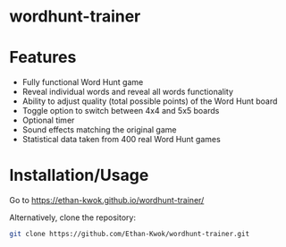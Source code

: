 # wordhunt-trainer

# Features
- Fully functional Word Hunt game
- Reveal individual words and reveal all words functionality
- Ability to adjust quality (total possible points) of the Word Hunt board
- Toggle option to switch between 4x4 and 5x5 boards
- Optional timer
- Sound effects matching the original game
- Statistical data taken from 400 real Word Hunt games

# Installation/Usage
Go to https://ethan-kwok.github.io/wordhunt-trainer/

Alternatively, clone the repository:
```sh
git clone https://github.com/Ethan-Kwok/wordhunt-trainer.git
```